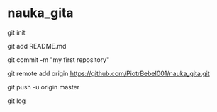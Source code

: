 # nauka_gita

git init


git add README.md


git commit -m "my first repository"


git remote add origin https://github.com/PiotrBebel001/nauka_gita.git


git push -u origin master


git log 
